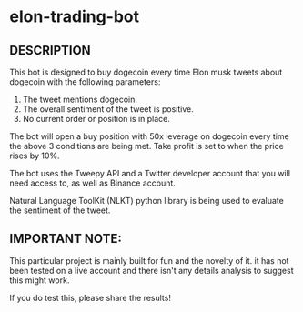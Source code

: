 # elon-trading-bot

## DESCRIPTION

This bot is designed to buy dogecoin every time Elon musk tweets about dogecoin with the following parameters:
  1) The tweet mentions dogecoin.
  2) The overall sentiment of the tweet is positive.
  3) No current order or position is in place.

The bot will open a buy position with 50x leverage on dogecoin every time the above 3 conditions are being met.
Take profit is set to when the price rises by 10%.

The bot uses the Tweepy API and a Twitter developer account that you will need access to, as well as Binance account.

Natural Language ToolKit (NLKT) python library is being used to evaluate the sentiment of the tweet.

## IMPORTANT NOTE:
This particular project is mainly built for fun and the novelty of it. it has not been tested on a live account and there isn't any details analysis to suggest this might work.

If you do test this, please share the results!
